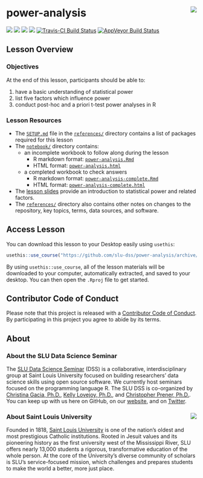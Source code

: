 # power-analysis <img src="/img/logo.png" align="right" />
[![](https://img.shields.io/badge/seminar-seminar%20name-brightgreen.svg)](https://github.com/slu-dss/power-analysis/)
[![](https://img.shields.io/badge/lesson%20status-under%20development-red.svg)](https://github.com/slu-dss/power-analysis/)
[![](https://img.shields.io/github/release/slu-dss/power-analysis.svg?label=version)](https://github.com/slu-dss/power-analysis/releases)
[![](https://img.shields.io/github/last-commit/slu-dss/power-analysis.svg)](https://github.com/slu-dss/power-analysis/commits/master)
[![Travis-CI Build Status](https://travis-ci.org/slu-dss/power-analysis.svg?branch=master)](https://travis-ci.org/slu-dss/power-analysis)
[![AppVeyor Build Status](https://ci.appveyor.com/api/projects/status/github/slu-dss/power-analysis?branch=master&svg=true)](https://ci.appveyor.com/project/slu-dss/power-analysis)

## Lesson Overview

### Objectives
At the end of this lesson, participants should be able to:

1. have a basic understanding of statistical power
2. list five factors which influence power
3. conduct post-hoc and a priori t-test power analyses in R

### Lesson Resources
* The [`SETUP.md`](/references/SETUP.md) file in the [`references/`](/references) directory contains a list of packages required for this lesson
* The [`notebook/`](/notebook) directory contains:
	+ an incomplete workbook to follow along during the lesson
		- R markdown format: [`power-analysis.Rmd`](/notebook/power-analysis.Rmd)
		- HTML format: [`power-analysis.html`](/notebook/power-analysis.html)
	+ a completed workbook to check answers
		- R markdown format: [`power-analysis-complete.Rmd`](/notebook/power-analysis-complete.Rmd)
		- HTML format: [`power-analysis-complete.html`](/notebook/power-analysis-complete.html)
* The [lesson slides](https://slu-dss.github.io/power-analysis/) provide an introduction to statistical power and related factors.
* The [`references/`](/references) directory also contains other notes on changes to the repository, key topics, terms, data sources, and software.

<!--- ### Extra Resources --->

## Access Lesson
You can download this lesson to your Desktop easily using `usethis`:

```r
usethis::use_course("https://github.com/slu-dss/power-analysis/archive/master.zip")
```

By using `usethis::use_course`, all of the lesson materials will be downloaded to your computer, automatically extracted, and saved to your desktop. You can then open the `.Rproj` file to get started.

## Contributor Code of Conduct
Please note that this project is released with a [Contributor Code of Conduct](.github/CODE_OF_CONDUCT.md). By participating in this project you agree to abide by its terms.

## About
<!--- ### Reproducible Research in R --->

### About the SLU Data Science Seminar
The [SLU Data Science Seminar](https://slu-dss.githb.io) (DSS) is a collaborative, interdisciplinary group at Saint Louis University focused on building researchers’ data science skills using open source software. We currently host seminars focused on the programming language R. The SLU DSS is co-organized by [Christina Gacia, Ph.D.](mailto:christina.garcia@slu.edu), [Kelly Lovejoy, Ph.D.](mailto:kelly.lovejoy@slu.edu), and [Christopher Prener, Ph.D.](mailto:chris.prener@slu.edu}). You can keep up with us here on GitHub, on our [website](https://slu-dss.githb.io), and on [Twitter](https://twitter.com/SLUDSS).

### About Saint Louis University <img src="/img/sluLogo.png" align="right" />
Founded in 1818, [Saint Louis University](http://www.slu.edu) is one of the nation’s oldest and most prestigious Catholic institutions. Rooted in Jesuit values and its pioneering history as the first university west of the Mississippi River, SLU offers nearly 13,000 students a rigorous, transformative education of the whole person. At the core of the University’s diverse community of scholars is SLU’s service-focused mission, which challenges and prepares students to make the world a better, more just place.
